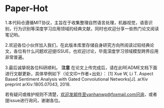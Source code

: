 # Paper-Hot
1.本代码仓遵循MIT协议，主旨在于收集整理自然语言处理，机器视觉，语音识别，行为识别等深度学习应用领域的经典文献，同时也欢迎分享一些热门论文阅读笔记哟。

2.欢迎各位小伙伴加入我们，在此版本库里存储自身研究方向所阅读过较经典论文，各位有什么问题欢迎提ISSUE，也欢迎讨论，毕竟深度学习领域模型跨界应用非常普遍。

3.最后诚挚祝各位科研顺利。
****注意****
在论文上传完成后，请在此README文档下面进行文献更新，具体举例如下（论文ID+作者+出处）：
[1]	Xue W, Li T. Aspect Based Sentiment Analysis with Gated Convolutional Networks[J]. arXiv preprint arXiv:1805.07043, 2018.

若有疑问或维护规则不清楚，欢迎发邮件至yanhanwp@foxmail.com问询，或者提issue进行询问，谢谢各位。

